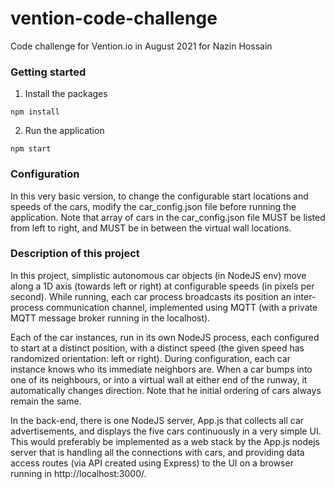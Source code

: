 # vention-code-challenge
Code challenge for Vention.io in August 2021 for Nazin Hossain

### Getting started

1. Install the packages

```
npm install
```

2. Run the application

```
npm start
```

### Configuration

In this very basic version, to change the configurable start locations and speeds of the cars, modify the car_config.json file before running the application. Note that array of cars in the car_config.json file MUST be listed from left to right, and MUST be in between the virtual wall locations.

### Description of this project

In this project, simplistic autonomous car objects (in NodeJS env) move along a 1D axis (towards left or right) at configurable speeds (in pixels per second). While running, each car process broadcasts its position an inter-process communication channel, implemented using MQTT (with a private MQTT message broker running in the localhost).

Each of the car instances, run in its own NodeJS process, each configured to start at a distinct position, with a distinct speed (the given speed has randomized orientation: left or right).  During configuration, each car instance knows who its immediate neighbors are.  When a car bumps into one of its neighbours, or into a virtual wall at either end of the runway, it automatically changes direction. Note that he initial ordering of cars always remain the same.
 
In the back-end, there is one NodeJS server, App.js that collects all car advertisements, and displays the five cars continuously in a very simple UI. This would preferably be implemented as a web stack by the App.js nodejs server that is handling all the connections with cars, and providing data access routes (via API created using Express) to the UI on a browser running in http://localhost:3000/.
